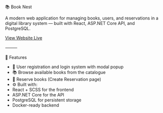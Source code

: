 📚 Book Nest

A modern web application for managing books, users, and reservations in a digital library system — built with React, ASP.NET Core API, and PostgreSQL.

[View Website Live](https://book-nest-lemon.vercel.app/bookshelf)

⸻

🚀 Features
-	🔐 User registration and login system with modal popup
-	📚 Browse available books from the catalogue
-	🧾 Reserve books (Create Reservation page)
-	⚙️ Built with:
-	React + SCSS for the frontend
-	ASP.NET Core for the API
-	PostgreSQL for persistent storage
-	Docker-ready backend
